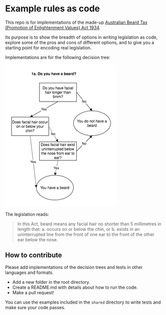 # Example rules as code

This repo is for implementations of the made-up [Australian Beard Tax (Promotion of Enlightenment Values) Act 1934](legislation.pdf).

Its purpose is to show the breadth of options in writing legislation as code, explore some of the pros and cons of different options, and to give you a starting point for encoding real legislation. 

Implementations are for the following decision tree:

![Do you have a beard decision tree](doc/do-you-have-a-beard.png)

The legislation reads:
> In this Act, beard means any facial hair no shorter than 5 millimetres in length that:
> a. occurs on or below the chin, or
> b. exists in an uninterrupted line from the front of one ear to the front of the other ear below the nose.

## How to contribute

Please add implementations of the decision trees and tests in other languages
and formats.

- Add a new folder in the root directory.
- Create a README.md with details about how to run the code.
- Make a pull request!

You can use the examples included in the `shared` directory to write tests and make sure your code passes.
